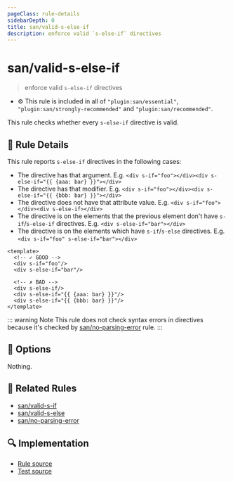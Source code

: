 ```yaml
---
pageClass: rule-details
sidebarDepth: 0
title: san/valid-s-else-if
description: enforce valid `s-else-if` directives
---
```

# san/valid-s-else-if
> enforce valid `s-else-if` directives

- :gear: This rule is included in all of `"plugin:san/essential"`, `"plugin:san/strongly-recommended"` and `"plugin:san/recommended"`.

This rule checks whether every `s-else-if` directive is valid.

## :book: Rule Details

This rule reports `s-else-if` directives in the following cases:

- The directive has that argument. E.g. `<div s-if="foo"></div><div s-else-if="{{ {aaa: bar} }}"></div>`
- The directive has that modifier. E.g. `<div s-if="foo"></div><div s-else-if="{{ {bbb: bar} }}"></div>`
- The directive does not have that attribute value. E.g. `<div s-if="foo"></div><div s-else-if></div>`
- The directive is on the elements that the previous element don't have `s-if`/`s-else-if` directives. E.g. `<div s-else-if="bar"></div>`
- The directive is on the elements which have `s-if`/`s-else` directives. E.g. `<div s-if="foo" s-else-if="bar"></div>`

<eslint-code-block :rules="{'san/valid-s-else-if': ['error']}">

```vue
<template>
  <!-- ✓ GOOD -->
  <div s-if="foo"/>
  <div s-else-if="bar"/>

  <!-- ✗ BAD -->
  <div s-else-if/>
  <div s-else-if="{{ {aaa: bar} }}"/>
  <div s-else-if="{{ {bbb: bar} }}"/>
</template>
```

</eslint-code-block>

::: warning Note
This rule does not check syntax errors in directives because it's checked by [san/no-parsing-error] rule.
:::

## :wrench: Options

Nothing.

## :couple: Related Rules

- [san/valid-s-if]
- [san/valid-s-else]
- [san/no-parsing-error]

[san/valid-s-if]: ./valid-s-if.md
[san/valid-s-else]: ./valid-s-else.md
[san/no-parsing-error]: ./no-parsing-error.md

## :mag: Implementation

- [Rule source](https://github.com/ecomfe/eslint-plugin-san/blob/master/lib/rules/valid-s-else-if.js)
- [Test source](https://github.com/ecomfe/eslint-plugin-san/blob/master/tests/lib/rules/valid-s-else-if.js)
